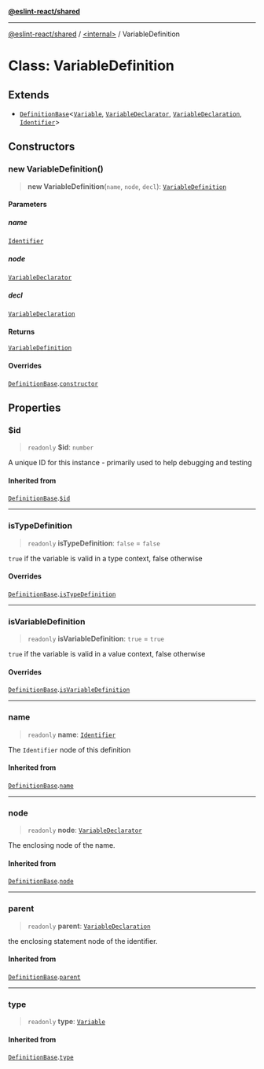 [**@eslint-react/shared**](../../README.md)

***

[@eslint-react/shared](../../README.md) / [\<internal\>](../README.md) / VariableDefinition

# Class: VariableDefinition

## Extends

- [`DefinitionBase`](DefinitionBase.md)\<[`Variable`](../README.md#variable), [`VariableDeclarator`](../type-aliases/VariableDeclarator.md), [`VariableDeclaration`](../type-aliases/VariableDeclaration.md), [`Identifier`](../interfaces/Identifier.md)\>

## Constructors

### new VariableDefinition()

> **new VariableDefinition**(`name`, `node`, `decl`): [`VariableDefinition`](VariableDefinition.md)

#### Parameters

##### name

[`Identifier`](../interfaces/Identifier.md)

##### node

[`VariableDeclarator`](../type-aliases/VariableDeclarator.md)

##### decl

[`VariableDeclaration`](../type-aliases/VariableDeclaration.md)

#### Returns

[`VariableDefinition`](VariableDefinition.md)

#### Overrides

[`DefinitionBase`](DefinitionBase.md).[`constructor`](DefinitionBase.md#constructors)

## Properties

### $id

> `readonly` **$id**: `number`

A unique ID for this instance - primarily used to help debugging and testing

#### Inherited from

[`DefinitionBase`](DefinitionBase.md).[`$id`](DefinitionBase.md#$id)

***

### isTypeDefinition

> `readonly` **isTypeDefinition**: `false` = `false`

`true` if the variable is valid in a type context, false otherwise

#### Overrides

[`DefinitionBase`](DefinitionBase.md).[`isTypeDefinition`](DefinitionBase.md#istypedefinition)

***

### isVariableDefinition

> `readonly` **isVariableDefinition**: `true` = `true`

`true` if the variable is valid in a value context, false otherwise

#### Overrides

[`DefinitionBase`](DefinitionBase.md).[`isVariableDefinition`](DefinitionBase.md#isvariabledefinition)

***

### name

> `readonly` **name**: [`Identifier`](../interfaces/Identifier.md)

The `Identifier` node of this definition

#### Inherited from

[`DefinitionBase`](DefinitionBase.md).[`name`](DefinitionBase.md#name-1)

***

### node

> `readonly` **node**: [`VariableDeclarator`](../type-aliases/VariableDeclarator.md)

The enclosing node of the name.

#### Inherited from

[`DefinitionBase`](DefinitionBase.md).[`node`](DefinitionBase.md#node-1)

***

### parent

> `readonly` **parent**: [`VariableDeclaration`](../type-aliases/VariableDeclaration.md)

the enclosing statement node of the identifier.

#### Inherited from

[`DefinitionBase`](DefinitionBase.md).[`parent`](DefinitionBase.md#parent-1)

***

### type

> `readonly` **type**: [`Variable`](../README.md#variable)

#### Inherited from

[`DefinitionBase`](DefinitionBase.md).[`type`](DefinitionBase.md#type-1)
